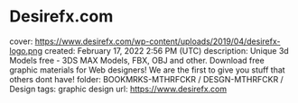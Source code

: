 # Desirefx.com

cover: https://www.desirefx.com/wp-content/uploads/2019/04/desirefx-logo.png
created: February 17, 2022 2:56 PM (UTC)
description: Unique 3d Models free - 3DS MAX Models, FBX, OBJ and other. Download free graphic materials for Web designers! We are the first to give you stuff that others dont have!
folder: BOOKMRKS-MTHRFCKR / DESGN-MTHRFCKR / Design
tags: graphic design
url: https://www.desirefx.com